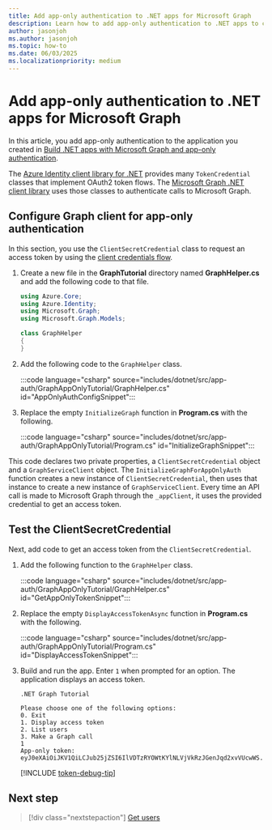 ```yaml
---
title: Add app-only authentication to .NET apps for Microsoft Graph
description: Learn how to add app-only authentication to .NET apps to call Microsoft Graph
author: jasonjoh
ms.author: jasonjoh
ms.topic: how-to
ms.date: 06/03/2025
ms.localizationpriority: medium
---
```


# Add app-only authentication to .NET apps for Microsoft Graph

In this article, you add app-only authentication to the application you created in [Build .NET apps with Microsoft Graph and app-only authentication](dotnet-app-only.md).

The [Azure Identity client library for .NET](https://www.nuget.org/packages/Azure.Identity) provides many `TokenCredential` classes that implement OAuth2 token flows. The [Microsoft Graph .NET client library](https://github.com/microsoftgraph/msgraph-sdk-dotnet) uses those classes to authenticate calls to Microsoft Graph.

## Configure Graph client for app-only authentication

In this section, you use the `ClientSecretCredential` class to request an access token by using the [client credentials flow](/azure/active-directory/develop/v2-oauth2-client-creds-grant-flow).

1. Create a new file in the **GraphTutorial** directory named **GraphHelper.cs** and add the following code to that file.

    ```csharp
    using Azure.Core;
    using Azure.Identity;
    using Microsoft.Graph;
    using Microsoft.Graph.Models;

    class GraphHelper
    {
    }
    ```

1. Add the following code to the `GraphHelper` class.

    :::code language="csharp" source="includes/dotnet/src/app-auth/GraphAppOnlyTutorial/GraphHelper.cs" id="AppOnlyAuthConfigSnippet":::

1. Replace the empty `InitializeGraph` function in **Program.cs** with the following.

    :::code language="csharp" source="includes/dotnet/src/app-auth/GraphAppOnlyTutorial/Program.cs" id="InitializeGraphSnippet":::

This code declares two private properties, a `ClientSecretCredential` object and a `GraphServiceClient` object. The `InitializeGraphForAppOnlyAuth` function creates a new instance of `ClientSecretCredential`, then uses that instance to create a new instance of `GraphServiceClient`. Every time an API call is made to Microsoft Graph through the `_appClient`, it uses the provided credential to get an access token.

## Test the ClientSecretCredential

Next, add code to get an access token from the `ClientSecretCredential`.

1. Add the following function to the `GraphHelper` class.

    :::code language="csharp" source="includes/dotnet/src/app-auth/GraphAppOnlyTutorial/GraphHelper.cs" id="GetAppOnlyTokenSnippet":::

1. Replace the empty `DisplayAccessTokenAsync` function in **Program.cs** with the following.

    :::code language="csharp" source="includes/dotnet/src/app-auth/GraphAppOnlyTutorial/Program.cs" id="DisplayAccessTokenSnippet":::

1. Build and run the app. Enter `1` when prompted for an option. The application displays an access token.

    ```Shell
    .NET Graph Tutorial

    Please choose one of the following options:
    0. Exit
    1. Display access token
    2. List users
    3. Make a Graph call
    1
    App-only token: eyJ0eXAiOiJKV1QiLCJub25jZSI6IlVDTzRYOWtKYlNLVjVkRzJGenJqd2xvVUcwWS...
    ```

    [!INCLUDE [token-debug-tip](includes/shared/app-token-debug-tip.md)]

## Next step

> [!div class="nextstepaction"]
> [Get users](dotnet-app-only-get-users.md)
